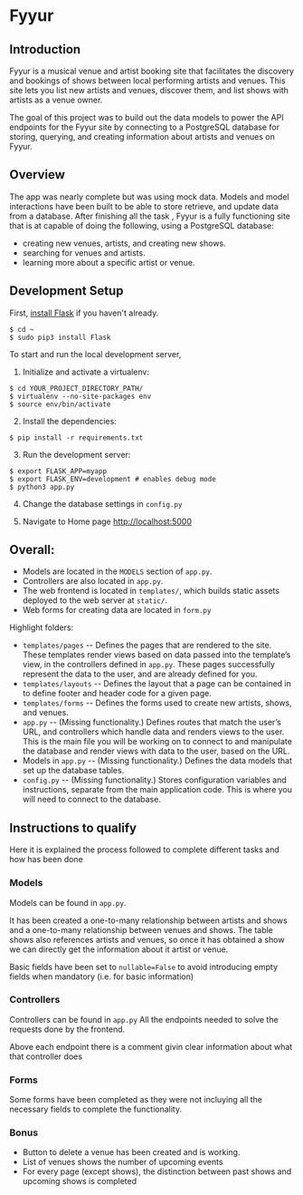 # Fyyur 

## Introduction

Fyyur is a musical venue and artist booking site that facilitates the discovery and bookings of shows between local performing artists and venues. This site lets you list new artists and venues, discover them, and list shows with artists as a venue owner.

The goal of this project was to build out the data models to power the API endpoints for the Fyyur site by connecting to a PostgreSQL database for storing, querying, and creating information about artists and venues on Fyyur.


## Overview

The app was nearly complete but was using mock data. 
Models and model interactions have been built to be able to store retrieve, and update data from a database. After finishing all the task , Fyyur is a fully functioning site that is at capable of doing the following, using a PostgreSQL database:

* creating new venues, artists, and creating new shows.
* searching for venues and artists.
* learning more about a specific artist or venue.


## Development Setup

First, [install Flask](http://flask.pocoo.org/docs/1.0/installation/#install-flask) if you haven't already.
  ```
  $ cd ~
  $ sudo pip3 install Flask
  ```

To start and run the local development server,

1. Initialize and activate a virtualenv:
  ```
  $ cd YOUR_PROJECT_DIRECTORY_PATH/
  $ virtualenv --no-site-packages env
  $ source env/bin/activate
  ```

2. Install the dependencies:
  ```
  $ pip install -r requirements.txt
  ```

3. Run the development server:
  ```
  $ export FLASK_APP=myapp
  $ export FLASK_ENV=development # enables debug mode
  $ python3 app.py
  ```

4. Change the database settings in `config.py`

5. Navigate to Home page [http://localhost:5000](http://localhost:5000)


## Overall:

* Models are located in the `MODELS` section of `app.py`.
* Controllers are also located in `app.py`.
* The web frontend is located in `templates/`, which builds static assets deployed to the web server at `static/`.
* Web forms for creating data are located in `form.py`

Highlight folders:
* `templates/pages` -- Defines the pages that are rendered to the site. These templates render views based on data passed into the template’s view, in the controllers defined in `app.py`. These pages successfully represent the data to the user, and are already defined for you.
* `templates/layouts` -- Defines the layout that a page can be contained in to define footer and header code for a given page.
* `templates/forms` -- Defines the forms used to create new artists, shows, and venues.
* `app.py` -- (Missing functionality.) Defines routes that match the user’s URL, and controllers which handle data and renders views to the user. This is the main file you will be working on to connect to and manipulate the database and render views with data to the user, based on the URL.
* Models in `app.py` -- (Missing functionality.) Defines the data models that set up the database tables.
* `config.py` -- (Missing functionality.) Stores configuration variables and instructions, separate from the main application code. This is where you will need to connect to the database.


## Instructions to qualify

Here it is explained the process followed to complete different tasks and how has been done

### Models

Models can be found in `app.py`.

It has been created a one-to-many relationship between artists and shows and a one-to-many relationship between venues and shows. The table shows also references artists and venues, so once it has obtained a show we can directly get the information about it artist or venue.

Basic fields have been set to `nullable=False` to avoid introducing empty fields when mandatory (i.e. for basic information)


### Controllers

Controllers can be found in `app.py`
All the endpoints needed to solve the requests done by the frontend.

Above each endpoint there is a comment givin clear information about what that controller does


### Forms

Some forms have been completed as they were not incluying all the necessary fields to complete the functionality.


### Bonus
* Button to delete a venue has been created and is working.
* List of venues shows the number of upcoming events
* For every page (except shows), the distinction between past shows and upcoming shows is completed
